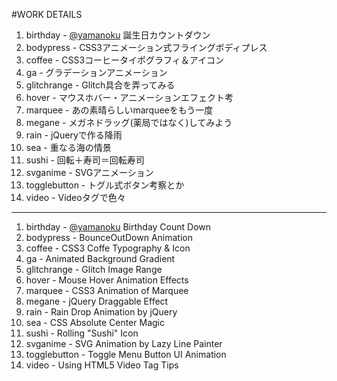 #WORK DETAILS

1. birthday - [@yamanoku](http://yamanoku.github.io) 誕生日カウントダウン   
1. bodypress - CSS3アニメーション式フライングボディプレス
1. coffee - CSS3コーヒータイポグラフィ＆アイコン
1. ga - グラデーションアニメーション  
1. glitchrange - Glitch具合を弄ってみる
1. hover - マウスホバー・アニメーションエフェクト考 
1. marquee - あの素晴らしいmarqueeをもう一度
1. megane - メガネドラッグ(薬局ではなく)してみよう
1. rain - jQueryで作る降雨
1. sea - 重なる海の情景 
1. sushi - 回転＋寿司＝回転寿司
1. svganime - SVGアニメーション
1. togglebutton - トグル式ボタン考察とか
1. video - Videoタグで色々

***

1. birthday - [@yamanoku](http://yamanoku.github.io) Birthday Count Down   
1. bodypress - BounceOutDown Animation
1. coffee - CSS3 Coffe Typography & Icon 
1. ga - Animated Background Gradient  
1. glitchrange - Glitch Image Range
1. hover - Mouse Hover Animation Effects 
1. marquee - CSS3 Animation of Marquee
1. megane - jQuery Draggable Effect 
1. rain - Rain Drop Animation by jQuery
1. sea - CSS Absolute Center Magic 
1. sushi - Rolling "Sushi" Icon
1. svganime - SVG Animation by Lazy Line Painter
1. togglebutton - Toggle Menu Button UI Animation 
1. video - Using HTML5 Video Tag Tips